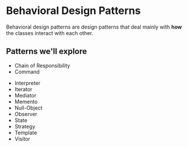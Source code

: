 # Behavioral Design Patterns
Behavioral design patterns are design patterns that deal mainly with **how** the classes interact with each other.

## Patterns we'll explore
* Chain of Responsibility
* Command
+ Interpreter
+ Iterator
+ Mediator
+ Memento
+ Null-Object
+ Observer
+ State
+ Strategy
+ Template
+ Visitor